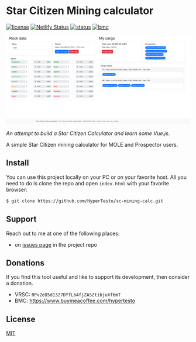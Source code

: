 # Star Citizen Mining calculator
[![license](https://img.shields.io/badge/license-MIT-informational)](LICENSE.md)
[![Netlify Status](https://api.netlify.com/api/v1/badges/461dcbb4-834d-4a19-858d-5351b18361b8/deploy-status)](https://app.netlify.com/sites/practical-kilby-285485/deploys)
[![status](https://img.shields.io/website?down_color=red&down_message=offline&up_color=green&up_message=online&url=https%3A%2F%2Fsc-mining.app)](#)
[![bmc](https://img.shields.io/badge/buy%20me%20a%20coffee-donate-yellow.svg)](https://www.buymeacoffee.com/hypertesto)

![Screenshot](screenshot.png)

_An attempt to build a Star Citizen Calculator and learn some Vue.js._

A simple Star Citizen mining calculator for MOLE and Prospector users.

## Install
You can use this project locally on your PC or on your favorite host. All you
need to do is clone the repo and open ```index.html``` with your favorite browser:

```bash
$ git clone https://github.com/HyperTesto/sc-mining-calc.git
```

## Support
Reach out to me at one of the following places:

* on [issues page](https://github.com/HyperTesto/sc-mining-calc/issues) in the project repo

## Donations
If you find this tool useful and like to support its  development, then consider a donation.

* VRSC: `RPv2eD5d1327DYfLb4fjZASZtibjuXf6mT`
* BMC: https://www.buymeacoffee.com/hypertesto


## License
[MIT](LICENSE.md)
